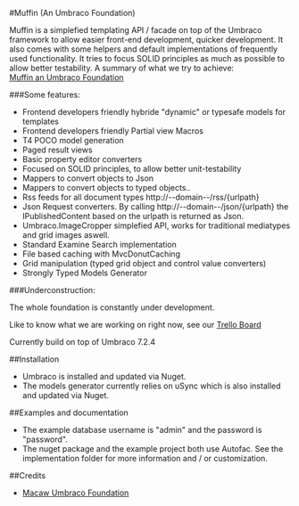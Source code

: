 #Muffin (An Umbraco Foundation)

Muffin is a simplefied templating API / facade on top of the
Umbraco framework to allow easier front-end development, quicker development. It also comes with some helpers and default implementations of frequently used functionality.
It tries to focus SOLID principles as much as possible to allow better testability. A summary of what we try to achieve:  
[Muffin an Umbraco Foundation](http://www.slideshare.net/JeroenWijdeven/muffin-an-umbraco-foundation)

###Some features:  

- Frontend developers friendly hybride "dynamic" or typesafe models for templates 
- Frontend developers friendly Partial view Macros
- T4 POCO model generation 
- Paged result views  
- Basic property editor converters 
- Focused on SOLID principles, to allow better unit-testability
- Mappers to convert objects to Json
- Mappers to convert objects to typed objects..
- Rss feeds for all document types http://--domain--/rss/{urlpath}
- Json Request converters. By calling http://--domain--/json/{urlpath} the IPublishedContent based on the urlpath is returned as Json.
- Umbraco.ImageCropper simplefied API, works for traditional mediatypes and grid images aswell.
- Standard Examine Search implementation  
- File based caching with MvcDonutCaching
- Grid manipulation (typed grid object and control value converters)
- Strongly Typed Models Generator

###Underconstruction:

The whole foundation is constantly under development. 

Like to know what we are working on right now, see our [Trello Board](https://trello.com/b/YMtpIdMT/muffin-development)

Currently build on top of Umbraco 7.2.4

##Installation
- Umbraco is installed and updated via Nuget.  
- The models generator currently relies on uSync which is also installed and updated via Nuget.

##Examples and documentation

- The example database username is "admin" and the password is "password".  
- The nuget package and the example project both use Autofac. See the implementation folder for more information and / or customization. 

##Credits
- [Macaw Umbraco Foundation](https://github.com/MacawNL/Macaw.Umbraco.Foundation/)